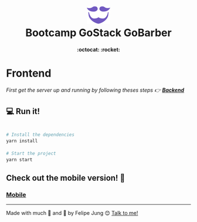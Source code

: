 <h1 align="center">
<img alt="GoBarber" src="./images/gobarber.svg" width="64px" />
<br>
Bootcamp GoStack GoBarber
</h1>

<h4 align="center">
  :octocat: :rocket:
</h4>

# Frontend

*First get the server up and running by following theses steps :point_right:
**<a href="https://github.com/felipe-jm/gobarber-backend">Backend</a>***

## :computer: Run it!

```bash

# Install the dependencies
yarn install

# Start the project
yarn start

```

## Check out the mobile version! :pray:

### <a href="https://github.com/felipe-jm/gobarber-mobile">Mobile</a>

---

Made with much :purple_heart: and :muscle: by Felipe Jung :blush: <a href="https://www.linkedin.com/in/felipe-jung/">Talk to me!</a>
